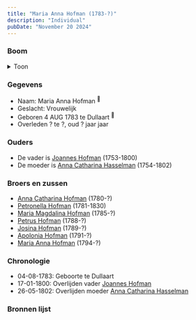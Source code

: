 ```yaml
---
title: "Maria Anna Hofman (1783-?)"
description: "Individual"
pubDate: "November 20 2024"
---
```


### Boom
<details><summary>Toon</summary>

![test](https://www.plantuml.com/plantuml/svg/XP9BJm913CVlyoaQF7WYMLnU4i9BGJJ161y7JwIxMs7SsPdDp1122D_TigoAniYjQVzjVtqCd4VhLvaIBfKwHuiPH1Yd2sjMEhaoobZm5hNZ46albZ8XYAMD5HriodA_WOooYAmxk9mdIyPlSX97LME5pi5M0C38s8JiyrB6gIRdkjqCfUxr81Gx8SxXeMZbn26ZScTGimocvYr3NG5qS1i4GJq0E1k7ayPan5MtRv9KieDk9y9eCu-CzuewFQYr6Y4y6b94_aZaqfLISzJ9FBR6kSXmWq8DTyDxgBM3WDjfJrewHqnLeWorHhX2lqGhsPgoazGFg1f3JKRZS1p-3rM79s_odCFoFJqDTj64sV1r3tRn9rYtiwOaaNgnrnwahTPbWJLXh5eJpfHSBFs6b39hHjk9SeVLQgaG9V-teynaHn4AnMUt6O-FK2pZzr52-BhcwJtKOVXomwJj4AvvREHFFBsAFlJtRp8WdV3RVW00)
</details>

### Gegevens
- Naam: Maria Anna Hofman <sup><a href="../s00062/" style="text-decoration:none" title="Doopinschrijving Maria Anna Hofman 04-08-1783">:link:</a></sup>
- Geslacht: Vrouwelijk
- Geboren 4 AUG 1783 te Dullaart <sup><a href="../s00062/" style="text-decoration:none" title="Doopinschrijving Maria Anna Hofman 04-08-1783">:link:</a></sup>
- Overleden ? te ?, oud ? jaar jaar 

### Ouders
- De vader is [Joannes Hofman](../i00040/) (1753-1800)
- De moeder is [Anna Catharina Hasselman](../i00041/) (1754-1802)

### Broers en zussen
- [Anna Catharina Hofman](../i00042/) (1780-?)
- [Petronella Hofman](../i00030/) (1781-1830)
- [Maria Magdalina Hofman](../i00044/) (1785-?)
- [Petrus Hofman](../i00045/) (1788-?)
- [Josina Hofman](../i00046/) (1789-?)
- [Apolonia Hofman](../i00047/) (1791-?)
- [Maria Anna Hofman](../i00048/) (1794-?)

### Chronologie
- 04-08-1783: Geboorte te Dullaart
- 17-01-1800: Overlijden vader [Joannes Hofman](../i00040/)
- 26-05-1802: Overlijden moeder [Anna Catharina Hasselman](../i00041/)

### Bronnen lijst